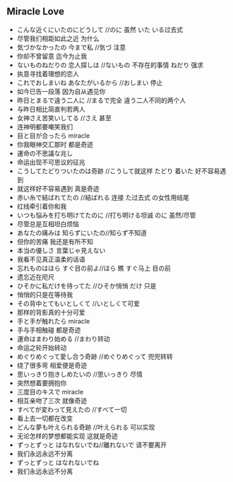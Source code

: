 ## Miracle Love


- こんな近くにいたのにどうして //のに 虽然   いた いる过去式
- 尽管我们相距如此之近 为什么 
- 気づかなかったの 今まで私 //気づ 注意
- 你却不曾留意 迄今为止我
- ないものねだりの 恋人探しは //ないもの 不存在的事情   ねだり 强求 
- 执意寻找着理想的恋人
- これでおしまいね あなたがいるから //おしまい 停止
- 如今已告一段落 因为自从遇见你
- 昨日とまるで違う二人に //まるで完全  違う二人不同的两个人
- 与昨日相比简直判若两人
- 女神さえ苦笑いしてる //さえ 甚至
- 连神明都要嘲笑我们
- 目と目が合ったら miracle
- 你我眼神交汇那时 都是奇迹
- 運命の不思議な兆し
- 命运出现不可思议的征兆
- こうしてたどりついたのは奇跡 //こうして就这样   たどり 着いた 好不容易遇到
- 就这样好不容易遇到 真是奇迹
- 赤い糸で結ばれてたの //結ばれる 连接   た过去式  の女性用结尾
- 红线牵引着你和我
- いつも悩みを打ち明けてたのに //打ち明ける坦诚  のに 虽然/尽管
- 尽管总是互相坦白烦恼
- あなたの痛みは 知らずにいたの//知らず不知道
- 但你的苦痛 我还是有所不知
- 本当の優しさ 言葉じゃ見えない
- 我看不见真正温柔的话语
- 忘れものはほら すぐ目の前よ//ほら 瞧   すぐ马上  目の前
- 遗忘近在咫尺
- ひそかに私だけを待ってた //ひそか悄悄  だけ 只是
- 悄悄的只是在等待我
- その背中とてもいとしくて //いとしくて可爱
- 那样的背影真的十分可爱
- 手と手が触れたら miracle
- 手与手相触碰 都是奇迹
- 運命はまわり始める //まわり转动
- 命运之轮开始转动
- めぐりめぐって愛し合う奇跡 //めぐりめぐって 兜兜转转
- 绕了很多弯 相爱便是奇迹
- 思いっきり抱きしめたいの //思いっきり 尽情
- 突然想着要拥抱你
- 三度目のキスで miracle
- 相互亲吻了三次 就像奇迹
- すべてが変わって見えたの //すべて一切
- 看上去一切都在改变
- どんな夢も叶えられる奇跡 //叶えられる 可以实现
- 无论怎样的梦想都能实现 这就是奇迹
- ずっとずっと はなれないでね//離れないで 请不要离开
- 我们永远永远不分离
- ずっとずっと はなれないでね
- 我们永远永远不分离
